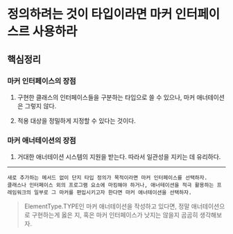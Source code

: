 # 정의하려는 것이 타입이라면 마커 인터페이스르 사용하라

## 핵심정리

### 마커 인터페이스의 장점

1. 구현한 클래스의 인터페이스들을 구분하는 타입으로 쓸 수 있으나, 마커 애너테이션은 그렇지 않다.

1. 적용 대상을 정밀하게 지정할 수 있다는 것이다.

### 마커 애너테이션의 장점

1. 거대한 애너테이션 시스템의 지원을 받는다. 따라서 일관성을 지키는 데 유리하다.

---

```
새로 추가하는 메서드 없이 단지 타입 정의가 목적이라면 마커 인터페이스를 선택하자.
클래스나 인터페이스 외의 프로그램 요소에 마킹해야 하거나, 애너테이션을 적극 활용하는 프레임워크의 일부로 그 마커를 편입시키고자 한다면 마커 애너테이션을 선택하자.
```

> ElementType.TYPE인 마커 애너테이션을 작성하고 있다면, 정말 애너테이션으로 구현하는게 옳은 지, 혹은 마커 인터페이스가 낫지는 않을지 곰곰히 생각해보자.